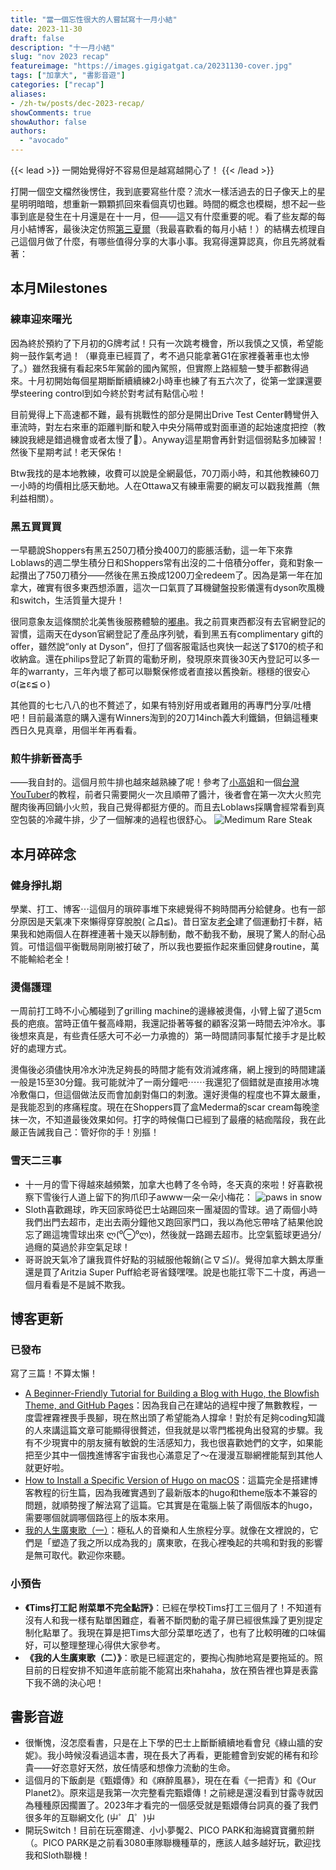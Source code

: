 ```yaml
---
title: "當一個忘性很大的人嘗試寫十一月小結"
date: 2023-11-30
draft: false
description: "十一月小結"
slug: "nov 2023 recap"
featureimage: "https://images.gigigatgat.ca/20231130-cover.jpg"
tags: ["加拿大", "書影音遊"]
categories: ["recap"]
aliases:
- /zh-tw/posts/dec-2023-recap/
showComments: true
showAuthor: false
authors:
  - "avocado"
---
```

{{< lead >}}
一開始覺得好不容易但是越寫越開心了！
{{< /lead >}}

打開一個空文檔然後愣住，我到底要寫些什麼？流水一樣活過去的日子像天上的星星明明暗暗，想重新一顆顆抓回來看個真切也難。時間的概念也模糊，想不起一些事到底是發生在十月還是在十一月，但——這又有什麼重要的呢。看了些友鄰的每月小結博客，最後決定仿照[第三夏爾](https://thirdshire.com/)（我最喜歡看的每月小結！）的結構去梳理自己這個月做了什麼，有哪些值得分享的大事小事。我寫得還算認真，你且先將就看著：
## 本月Milestones
### 練車迎來曙光
因為終於預約了下月初的G牌考試！只有一次跳考機會，所以我慎之又慎，希望能夠一鼓作氣考過！（畢竟車已經買了，考不過只能拿著G1在家裡養著車也太慘了。）雖然我擁有看起來5年駕齡的國內駕照，但實際上路經驗一雙手都數得過來。十月初開始每個星期斷斷續續練2小時車也練了有五六次了，從第一堂課還要學steering control到如今終於對考試有點信心啦！

目前覺得上下高速都不難，最有挑戰性的部分是開出Drive Test Center轉彎併入車流時，對左右來車的距離判斷和駛入中央分隔帶或對面車道的起始速度把控（教練說我總是錯過機會或者太慢了🥹）。Anyway這星期會再針對這個弱點多加練習！然後下星期考試！老天保佑！

Btw我找的是本地教練，收費可以說是全網最低，70刀兩小時，和其他教練60刀一小時的均價相比感天動地。人在Ottawa又有練車需要的網友可以戳我推薦（無利益相關）。
### 黑五買買買
一早聽說Shoppers有黑五250刀積分換400刀的膨脹活動，這一年下來靠Loblaws的週二學生積分日和Shoppers常有出沒的二十倍積分offer，竟和對象一起攢出了750刀積分——然後在黑五換成1200刀全redeem了。因為是第一年在加拿大，確實有很多東西想添置，這次一口氣買了耳機鍵盤投影儀還有dyson吹風機和switch，生活質量大提升！

很同意象友這條關於北美售後服務體驗的[嘟串](https://alive.bar/@linni607/111486109350542468)。我之前買東西都沒有去官網登記的習慣，這兩天在dyson官網登記了產品序列號，看到黑五有complimentary gift的offer，雖然說“only at Dyson”，但打了個客服電話也爽快一起送了$170的梳子和收納盒。還在philips登記了新買的電動牙刷，發現原來買後30天內登記可以多一年的warranty，三年內壞了都可以聯繫保修或者直接以舊換新。穩穩的很安心σ(≧ε≦ｏ)

其他買的七七八八的也不贅述了，如果有特別好用或者難用的再專門分享/吐槽吧！目前最滿意的購入還有Winners淘到的20刀14inch義大利鐵鍋，但鍋這種東西日久見真章，用個半年再看看。
### 煎牛排新晉高手
——我自封的。這個月煎牛排也越來越熟練了呢！參考了[小高姐](https://www.youtube.com/watch?v=PUCLToWjMKs)和一個[台灣YouTuber](https://www.youtube.com/watch?v=EHMOMFmwcx8)的教程，前者只需要開火一次且順帶了醬汁，後者會在第一次大火煎完醒肉後再回鍋小火煎，我自己覺得都挺方便的。而且去Loblaws採購會經常看到真空包裝的冷藏牛排，少了一個解凍的過程也很舒心。
![Medimum Rare Steak](https://images.gigigatgat.ca/20231130-steak.jpg)
## 本月碎碎念
### 健身掙扎期
學業、打工、博客⋯這個月的瑣碎事堆下來總覺得不夠時間再分給健身。也有一部分原因是天氣凍下來懶得穿穿脫脫( ≧Д≦)。昔日室友[老全](https://weibo.com/7013912275/4968745224372405)建了個運動打卡群，結果我和她兩個人在群裡連著十幾天以靜制動，敵不動我不動，展現了驚人的耐心品質。可惜這個平衡戰局剛剛被打破了，所以我也要振作起來重回健身routine，萬不能輸給老全！
### 燙傷護理
一周前打工時不小心觸碰到了grilling machine的邊緣被燙傷，小臂上留了道5cm長的疤痕。當時正值午餐高峰期，我還記掛著等餐的顧客沒第一時間去沖冷水。事後想來真是，有些責任感大可不必一力承擔的）第一時間請同事幫忙接手才是比較好的處理方式。

燙傷後必須儘快用冷水沖洗足夠長的時間才能有效消減疼痛，網上搜到的時間建議一般是15至30分鐘。我可能就沖了一兩分鐘吧⋯⋯我還犯了個錯就是直接用冰塊冷敷傷口，但這個做法反而會加劇對傷口的刺激。還好燙傷的程度也不算太嚴重，是我能忍到的疼痛程度。現在在Shoppers買了盒Mederma的scar cream每晚塗抹一次，不知道最後效果如何。打字的時候傷口已經到了最癢的結痂階段，我在此嚴正告誡我自己：管好你的手！別摳！
### 雪天二三事
- 十一月的雪下得越來越頻繁，加拿大也轉了冬令時，冬天真的來啦！好喜歡視察下雪後行人道上留下的狗爪印子awww一朵一朵小梅花：
![paws in snow](https://images.gigigatgat.ca/20231130-paws.jpg)
- Sloth喜歡踢球，昨天回家時從巴士站踢回來一團凝固的雪球。過了兩個小時我們出門去超市，走出去兩分鐘他又跑回家門口，我以為他忘帶啥了結果他說忘了踢這塊雪球出來 ლ(⁰⊖⁰ლ)，然後就一路踢去超市。比空氣籃球更過分/過癮的莫過於非空氣足球！ 
- 哥哥說天氣冷了讓我買件好點的羽絨服他報銷(≧∇≦)/。覺得加拿大鵝太厚重還是買了Aritzia Super Puff給老哥省錢嘿嘿。說是也能扛零下二十度，再過一個月看看是不是誠不欺我。
## 博客更新
### 已發布
寫了三篇！不算太懶！
- [A Beginner-Friendly Tutorial for Building a Blog with Hugo, the Blowfish Theme, and GitHub Pages](https://tiffahahahu7.github.io/gigigatgat/zh-tw/posts/how-to-create-a-blog/)：因為我自己在建站的過程中搜了無數教程，一度雲裡霧裡畏手畏腳，現在熬出頭了希望能為人撐傘！對於有足夠coding知識的人來講這篇文章可能顯得很贅述，但我就是以零門檻視角出發寫的步驟。我有不少現實中的朋友擁有敏銳的生活感知力，我也很喜歡她們的文字，如果能把至少其中一個拽進博客宇宙我也心滿意足了～在漫漫互聯網裡能幫到其他人就更好啦。
- [How to Install a Specific Version of Hugo on macOS](https://tiffahahahu7.github.io/gigigatgat/zh-tw/posts/install-specific-hugo-version/)：這篇完全是搭建博客教程的衍生篇，因為我確實遇到了最新版本的hugo和theme版本不兼容的問題，就順勢搜了解法寫了這篇。它其實是在電腦上裝了兩個版本的hugo，需要哪個就調哪個路徑上的版本來用。
- [我的人生廣東歌（一）](https://tiffahahahu7.github.io/gigigatgat/zh-tw/posts/my-fav-cantonese-songs_1/)：極私人的音樂和人生旅程分享。就像在文裡說的，它們是「塑造了我之所以成為我的」廣東歌，在我心裡喚起的共鳴和對我的影響是無可取代。歡迎你來聽。
### 小預告
- **《Tims打工記 附菜單不完全點評》**：已經在學校Tims打工三個月了！不知道有沒有人和我一樣有點單困難症，看著不斷閃動的電子屏已經很焦躁了更別提定制化點單了。我現在算是把Tims大部分菜單吃透了，也有了比較明確的口味偏好，可以整理整理心得供大家參考。
- **《我的人生廣東歌（二）》**：歌是已經選定的，要掏心掏肺地寫是要拖延的。照目前的日程安排不知道年底前能不能寫出來hahaha，放在預告裡也算是表露下我不鴿的決心吧！
## 書影音遊
- 很慚愧，沒怎麼看書，只是在上下學的巴士上斷斷續續地看會兒《綠山牆的安妮》。我小時候沒看過這本書，現在長大了再看，更能體會到安妮的稀有和珍貴——好恣意好天然，放任情感和想像力流動的生命。
- 這個月的下飯劇是《甄嬛傳》和《麻醉風暴》，現在在看《一把青》和《Our Planet2》。原來這是我第一次完整看完甄嬛傳！之前總是還沒看到甘露寺就因為種種原因擱置了。2023年才看完的一個感受就是甄嬛傳台詞真的養了我們很多年的互聯網文化 (屮゜Д゜)屮
- 開玩Switch！目前在玩塞爾達、小小夢魘2、PICO PARK和海綿寶寶攤煎餅（。PICO PARK是之前看3080車隊聯機種草的，應該人越多越好玩，歡迎找我和Sloth聯機！